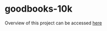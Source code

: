 # goodbooks-10k

Overview of this project can be accessed [here](https://docs.google.com/presentation/d/1ZeQSKPOAOrcdn77GZjTi_vGKVcFq81f5A7lHK5YxcSY/edit?usp=sharing)

